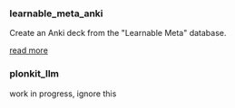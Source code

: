 ### learnable_meta_anki

Create an Anki deck from the "Learnable Meta" database.

[read more](./learnable_meta_anki/README.md)

### plonkit_llm

work in progress, ignore this